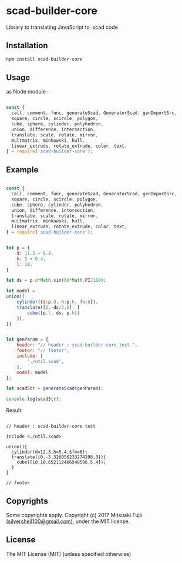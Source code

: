 # scad-builder-core
Library to translating JavaScript to .scad code


## Installation

```bash
npm install scad-builder-core
```

## Usage

as Node module :

```javascript

const {
  call, comment, func, generateScad, GeneratorScad, genImportSrc, 
  square, circle, scircle, polygon, 
  cube, sphere, cylinder, polyhedron, 
  union, difference, intersection, 
  translate, scale, rotate, mirror, 
  multmatrix, minkowski, hull, 
  linear_extrude, rotate_extrude, color, text, 
} = require('scad-builder-core');

```


## Example

```javascript

const {
  call, comment, func, generateScad, GeneratorScad, genImportSrc, 
  square, circle, scircle, polygon, 
  cube, sphere, cylinder, polyhedron, 
  union, difference, intersection, 
  translate, scale, rotate, mirror, 
  multmatrix, minkowski, hull, 
  linear_extrude, rotate_extrude, color, text, 
} = require('scad-builder-core');


let p = {
    d: 11.5 + 0.8,
    h: 5 + 0.4,
    l: 10,
}

let ds = p.d*Math.sin(60*Math.PI/180);

let model =
union([
    cylinder({d:p.d, h:p.h, fn:6}),
    translate([0,-ds/2,0], [
        cube([p.l, ds, p.h])
    ]),
])


let genParam = {
    header: "// header : scad-builder-core test ",
    footer: "// footer",
    include: [
        './util.scad',
    ],
    model: model
};

let scadStr = generateScad(genParam);

console.log(scadStr);

```

Result:

```

// header : scad-builder-core test 

include <./util.scad>

union(){
  cylinder(d=12.3,h=5.4,$fn=6);
  translate([0,-5.326056233274298,0]){
    cube([10,10.652112466548596,5.4]);
  }
}

// footer

```


## Copyrights

Some copyrights apply. Copyright (c) 2017 Mitsuaki Fujii (silvershell100@gmail.com), under the MIT license. 


## License

The MIT License (MIT) (unless specified otherwise)
